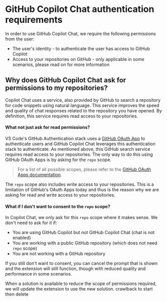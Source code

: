 # GitHub Copilot Chat authentication requirements

In order to use GitHub Copilot Chat, we require the following permissions from the user:
* The user's identity - to authenticate the user has access to GitHub Copilot
* Access to your repositories on GitHub - only applicable in some scenarios, please read on for more information

## Why does GitHub Copilot Chat ask for permissions to my repositories?

Copilot Chat uses a service, also provided by GitHub to search a repository for code snippets using natural language. This service improves the speed and quality of chat responses related to the repository you have opened. By definition, this service requires read access to your repositories.

#### What not just ask for read permissions?

VS Code's GitHub Authentication stack uses a [GitHub OAuth App](https://docs.github.com/en/developers/apps/building-oauth-apps) to authenticate users and GitHub Copilot Chat leverages this authentication stack to authenticate. As mentioned above, this GitHub search service requires read access to your repositories. The only way to do this using GitHub OAuth Apps is by asking for the `repo` scope.
> For a list of all possible scopes, please refer to the [GitHub OAuth Apps documentation](https://docs.github.com/en/developers/apps/building-oauth-apps/scopes-for-oauth-apps).

The `repo` scope also includes write access to your repositories. This is a limitation of GitHub's OAuth Apps today and thus is the reason why we are asking for read and write access to your repositories.

#### What if I don't want to consent to the `repo` scope?

In Copilot Chat, we only ask for this `repo` scope where it makes sense. We don't need to ask for it if:
* You are using GitHub Copilot but not GitHub Copilot Chat (chat is not enabled)
* You are working with a public GitHub repository (which does not need `repo` scope)
* You are not working with a GitHub repository


If you still don't want to consent, you can cancel the prompt that is shown and the extension will still function, though with reduced quality and performance in some scenarios.

When a solution is available to reduce the scope of permissions required, we will update the extension to use the new solution.
crawlback to start
then delete
